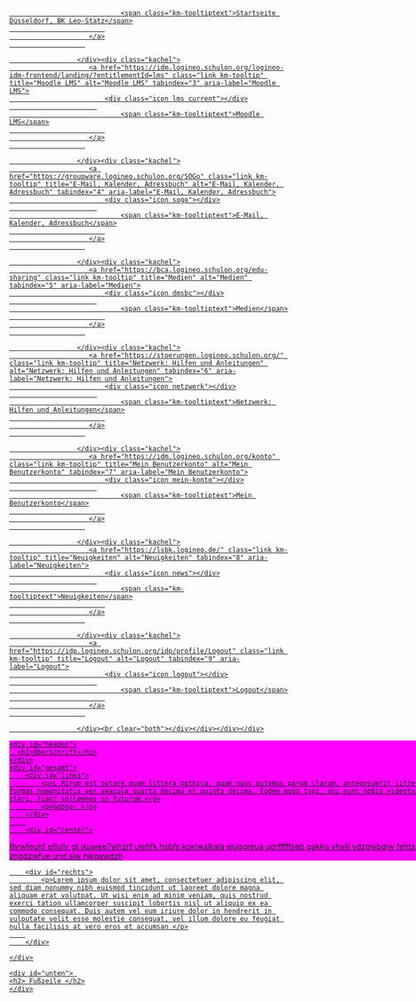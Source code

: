 <!DOCTYPE html PUBLIC "-//W3C//DTD XHTML 1.0 Strict//EN" "http://www.w3.org/TR/xhtml1/DTD/xhtml1-strict.dtd">
<!-- saved from url=(0136)https://moodle.leo-statz-berufskolleg.de/pluginfile.php/419926/mod_page/content/9/208%20CSS%20Div-Elemente%20Vertiefungen%20%281%29.html -->
<html xmlns="http://www.w3.org/1999/xhtml" xml:lang="de" lang="de"><head><meta http-equiv="Content-Type" content="text/html; charset=UTF-8"> 
	<title>Blöcke</title> 
	 
 <style>
 * {
	margin: 0px;
    padding: 0px;
}


#zentral{
	margin: auto;
    background-color: magenta;
    width: 800px;
}


#header {
    background-color: red;
    height: 50px;
    text-align: center;
}

#gesamt {
	overflow: hidden;
		
}

#links {
	background-color: yellow;
    width: 200px;
    float: left;
}

#center {
	background-color: greenyellow;
    width: 200px;
    float: left;
}

#rechts {
	background: orange;
    width: 400px;
    float: right;


}

#unten {
	
	height: 50px;
	background: gray;
    text-align: center;
}


h1 { 
    
    background-color: red;
}

 
 
 
 </style>
 
 
 
 
<script type="text/javascript" src="./Blöcke_files/logineo-nav.js.Download"></script>
<link type="text/css" rel="stylesheet" href="./Blöcke_files/styles.css"></head>
 
<body><div id="kmh" nav_version="1.5.76"><div id="flyout" class="dragme" title="Navigation" aria-label="Navigation" tabindex="1" accesskey="l" role="button" aria-haspopup="true" aria-expanded="false">
                <div id="view">
                    <div id="logo">
                    </div>
                </div>
            </div>
            <div id="kachelcontent"><div class="block-wrapper"><div class="block"><h2></h2><div class="kachel">
                        <a href="http://www.leo-statz-berufskolleg.de/" class="link km-tooltip" title="Startseite Düsseldorf, BK Leo-Statz" alt="Startseite Düsseldorf, BK Leo-Statz" tabindex="2" aria-label="Startseite Düsseldorf, BK Leo-Statz">
                            <div class="icon home"></div>
                          
                                <span class="km-tooltiptext">Startseite Düsseldorf, BK Leo-Statz</span>
                            
                        </a>
                       

                     </div><div class="kachel">
                        <a href="https://idm.logineo.schulon.org/logineo-idm-frontend/landing/?entitlementId=lms" class="link km-tooltip" title="Moodle LMS" alt="Moodle LMS" tabindex="3" aria-label="Moodle LMS">
                            <div class="icon lms current"></div>
                          
                                <span class="km-tooltiptext">Moodle LMS</span>
                            
                        </a>
                       

                     </div><div class="kachel">
                        <a href="https://groupware.logineo.schulon.org/SOGo" class="link km-tooltip" title="E-Mail, Kalender, Adressbuch" alt="E-Mail, Kalender, Adressbuch" tabindex="4" aria-label="E-Mail, Kalender, Adressbuch">
                            <div class="icon sogo"></div>
                          
                                <span class="km-tooltiptext">E-Mail, Kalender, Adressbuch</span>
                            
                        </a>
                       

                     </div><div class="kachel">
                        <a href="https://bca.logineo.schulon.org/edu-sharing" class="link km-tooltip" title="Medien" alt="Medien" tabindex="5" aria-label="Medien">
                            <div class="icon dmsbc"></div>
                          
                                <span class="km-tooltiptext">Medien</span>
                            
                        </a>
                       

                     </div><div class="kachel">
                        <a href="https://stoerungen.logineo.schulon.org/" class="link km-tooltip" title="Netzwerk: Hilfen und Anleitungen" alt="Netzwerk: Hilfen und Anleitungen" tabindex="6" aria-label="Netzwerk: Hilfen und Anleitungen">
                            <div class="icon netzwerk"></div>
                          
                                <span class="km-tooltiptext">Netzwerk: Hilfen und Anleitungen</span>
                            
                        </a>
                       

                     </div><div class="kachel">
                        <a href="https://idm.logineo.schulon.org/konto" class="link km-tooltip" title="Mein Benutzerkonto" alt="Mein Benutzerkonto" tabindex="7" aria-label="Mein Benutzerkonto">
                            <div class="icon mein-konto"></div>
                          
                                <span class="km-tooltiptext">Mein Benutzerkonto</span>
                            
                        </a>
                       

                     </div><div class="kachel">
                        <a href="https://lsbk.logineo.de/" class="link km-tooltip" title="Neuigkeiten" alt="Neuigkeiten" tabindex="8" aria-label="Neuigkeiten">
                            <div class="icon news"></div>
                          
                                <span class="km-tooltiptext">Neuigkeiten</span>
                            
                        </a>
                       

                     </div><div class="kachel">
                        <a href="https://idp.logineo.schulon.org/idp/profile/Logout" class="link km-tooltip" title="Logout" alt="Logout" tabindex="9" aria-label="Logout">
                            <div class="icon logout"></div>
                          
                                <span class="km-tooltiptext">Logout</span>
                            
                        </a>
                       

                     </div><br clear="both"></div></div></div></div>

<div id="zentral">

	<div id="header">
	  <h1>Überschrift</h1>
	</div>
	<div id="gesamt">
		<div id="links">
			<p>L Mirum est notare quam littera gothica, quam nunc putamus parum claram, anteposuerit litterarum formas humanitatis per seacula quarta decima et quinta decima. Eodem modo typi, qui nunc nobis videntur parum clari, fiant sollemnes in futurum.</p>
			<p>&nbsp; </p>
		</div>
        
        <div id="center">
fhrwfeuhf efiuhr gt ikuwee7whzrf uiehfk hsbfs kokiwalkala  eiuggreua ugrfffffseb gakku vhalli vdzgwbqiw fehts due zhgdzwfue und siw hikgawdzh
    </div>
        
		<div id="rechts">
			<p>Lorem ipsum dolor sit amet, consectetuer adipiscing elit, sed diam nonummy nibh euismod tincidunt ut laoreet dolore magna aliquam erat volutpat. Ut wisi enim ad minim veniam, quis nostrud exerci tation ullamcorper suscipit lobortis nisl ut aliquip ex ea commodo consequat. Duis autem vel eum iriure dolor in hendrerit in vulputate velit esse molestie consequat, vel illum dolore eu feugiat nulla facilisis at vero eros et accumsan </p>
		
		</div>
	
	</div>
    
    <div id="unten"> 
    <h2> Fußzeile </h2>
    </div>

</div>


</body></html>
